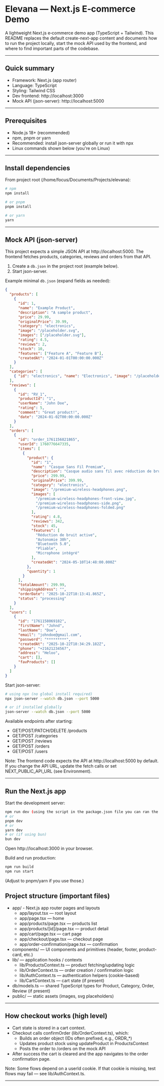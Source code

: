 # Elevana — Next.js E‑commerce Demo

A lightweight Next.js e‑commerce demo app (TypeScript + Tailwind). This README replaces the default create-next-app content and documents how to run the project locally, start the mock API used by the frontend, and where to find important parts of the codebase.

---

## Quick summary

- Framework: Next.js (app router)
- Language: TypeScript
- Styling: Tailwind CSS
- Dev frontend: http://localhost:3000
- Mock API (json-server): http://localhost:5000

---

## Prerequisites

- Node.js 18+ (recommended)
- npm, pnpm or yarn
- Recommended: install json-server globally or run it with npx
- Linux commands shown below (you're on Linux)

---

## Install dependencies

From project root (/home/focus/Documents/Projects/elevana):

```bash
# npm
npm install

# or pnpm
pnpm install

# or yarn
yarn
```

---

## Mock API (json-server)

This project expects a simple JSON API at http://localhost:5000. The frontend fetches products, categories, reviews and orders from that API.

1. Create a `db.json` in the project root (example below).
2. Start json-server.

Example minimal `db.json` (expand fields as needed):

```json
{
  "products": [
    {
      "id": 1,
      "name": "Example Product",
      "description": "A sample product",
      "price": 29.99,
      "originalPrice": 39.99,
      "category": "electronics",
      "image": "/placeholder.svg",
      "images": ["/placeholder.svg"],
      "rating": 4.5,
      "reviews": 2,
      "stock": 10,
      "features": ["Feature A", "Feature B"],
      "createdAt": "2024-01-01T00:00:00.000Z"
    }
  ],
  "categories": [
    { "id": "electronics", "name": "Electronics", "image": "/placeholder.svg", "productCount": 1 }
  ],
  "reviews": [
    {
      "id": "RV_1",
      "productId": "1",
      "userName": "John Doe",
      "rating": 5,
      "comment": "Great product!",
      "date": "2024-01-02T00:00:00.000Z"
    }
  ],
  "orders": [
    {
      "id": "order_1761156821865",
      "userId": 1760776647335,
      "items": [
        {
          "product": {
            "id": "1",
            "name": "Casque Sans Fil Premium",
            "description": "Casque audio sans fil avec réduction de bruit active, autonomie de 30 heures et son haute fidélité.",
            "price": 299.99,
            "originalPrice": 399.99,
            "category": "electronics",
            "image": "/premium-wireless-headphones.png",
            "images": [
              "/premium-wireless-headphones-front-view.jpg",
              "/premium-wireless-headphones-side.png",
              "/premium-wireless-headphones-folded.png"
            ],
            "rating": 4.8,
            "reviews": 342,
            "stock": 45,
            "features": [
              "Réduction de bruit active",
              "Autonomie 30h",
              "Bluetooth 5.0",
              "Pliable",
              "Microphone intégré"
            ],
            "createdAt": "2024-05-10T14:48:00.000Z"
          },
          "quantity": 1
        }
      ],
      "totalAmount": 299.99,
      "shippingAddress": "",
      "orderDate": "2025-10-22T18:13:41.865Z",
      "status": "processing"
    }
  ],
  "users": [
    {
      "id": "1761158069182",
      "firstName": "Johnd",
      "lastName": "Doe",
      "email": "johndoe@gmail.com",
      "password": "*********",
      "createdAt": "2025-10-22T18:34:29.182Z",
      "phone": "+21621234567",
      "address": "Heloo",
      "cart": [],
      "favProducts": []
    }
  ]
}
```

Start json-server:

```bash
# using npx (no global install required)
npx json-server --watch db.json --port 5000

# or if installed globally
json-server --watch db.json --port 5000
```

Available endpoints after starting:
- GET/POST/PATCH/DELETE /products
- GET/POST /categories
- GET/POST /reviews
- GET/POST /orders
- GET/POST /users

Note: The frontend code expects the API at http://localhost:5000 by default. If you change the API URL, update the fetch calls or set NEXT_PUBLIC_API_URL (see Environment).

---

## Run the Next.js app

Start the development server:

```bash
npm run dev (using the script in the package.json file you can ran the server and the application at the same time with that command)
# or
pnpm dev
# or
yarn dev
# or (if using bun)
bun dev
```

Open http://localhost:3000 in your browser.

Build and run production:

```bash
npm run build
npm run start
```

(Adjust to pnpm/yarn if you use those.)


## Project structure (important files)

- app/ - Next.js app router pages and layouts
  - app/layout.tsx — root layout
  - app/page.tsx — home
  - app/products/page.tsx — products list
  - app/products/[id]/page.tsx — product detail
  - app/cart/page.tsx — cart page
  - app/checkout/page.tsx — checkout page
  - app/order-confirmation/page.tsx — confirmation
- components/ — UI components and primitives (header, footer, product-card, etc.)
- lib/ — application hooks / contexts
  - lib/ProductsContext.ts — product fetching/updating logic
  - lib/OrderContext.ts — order creation / confirmation logic
  - lib/AuthContext.ts — authentication helpers (cookie-based)
  - lib/CartContext.ts — cart state (if present)
- db/models.ts — shared TypeScript types for Product, Category, Order, Review (if present)
- public/ — static assets (images, svg placeholders)

---

## How checkout works (high level)

- Cart state is stored in a cart context.
- Checkout calls confirmOrder (lib/OrderContext.ts), which:
  - Builds an order object (IDs often prefixed, e.g., ORDR_*)
  - Updates product stock using updateProduct in ProductsContext
  - Posts the order to /orders on the mock API
- After success the cart is cleared and the app navigates to the order confirmation page.

Note: Some flows depend on a userId cookie. If that cookie is missing, test flows may fail — see lib/AuthContext.ts.

---
